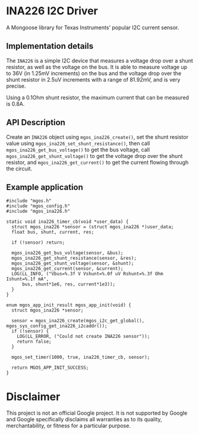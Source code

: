 # INA226 I2C Driver

A Mongoose library for Texas Instruments' popular I2C current sensor.

## Implementation details

The `INA226` is a simple I2C device that measures a voltage drop over a
shunt resistor, as well as the voltage on the bus. It is able to measure
voltage up to 36V (in 1.25mV increments) on the bus and the voltage drop
over the shunt resistor in 2.5uV increments with a range of 81.92mV, and
is very precise.

Using a 0.1Ohm shunt resistor, the maximum current that can be measured
is 0.8A.

## API Description

Create an `INA226` object using `mgos_ina226_create()`, set the shunt
resistor value using `mgos_ina226_set_shunt_resistance()`, then call
`mgos_ina226_get_bus_voltage()` to get the bus voltage, call 
`mgos_ina226_get_shunt_voltage()` to get the voltage drop over
the shunt resistor, and `mgos_ina226_get_current()` to get the current
flowing through the circuit.

## Example application

```
#include "mgos.h"
#include "mgos_config.h"
#include "mgos_ina226.h"

static void ina226_timer_cb(void *user_data) {
  struct mgos_ina226 *sensor = (struct mgos_ina226 *)user_data;
  float bus, shunt, current, res;

  if (!sensor) return;

  mgos_ina226_get_bus_voltage(sensor, &bus);
  mgos_ina226_get_shunt_resistance(sensor, &res);
  mgos_ina226_get_shunt_voltage(sensor, &shunt);
  mgos_ina226_get_current(sensor, &current);
  LOG(LL_INFO, ("Vbus=%.3f V Vshunt=%.0f uV Rshunt=%.3f Ohm Ishunt=%.1f mA",
      bus, shunt*1e6, res, current*1e3));
  }
}

enum mgos_app_init_result mgos_app_init(void) {
  struct mgos_ina226 *sensor;

  sensor = mgos_ina226_create(mgos_i2c_get_global(), mgos_sys_config_get_ina226_i2caddr());
  if (!sensor) {
    LOG(LL_ERROR, ("Could not create INA226 sensor"));
    return false;
  }

  mgos_set_timer(1000, true, ina226_timer_cb, sensor);

  return MGOS_APP_INIT_SUCCESS;
}
```

# Disclaimer

This project is not an official Google project. It is not supported by Google
and Google specifically disclaims all warranties as to its quality,
merchantability, or fitness for a particular purpose.
